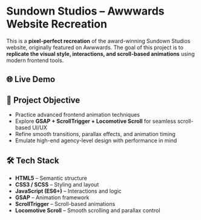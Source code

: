 # Sundown Studios – Awwwards Website Recreation

This is a **pixel-perfect recreation** of the award-winning Sundown Studios website, originally featured on Awwwards. The goal of this project is to **replicate the visual style, interactions, and scroll-based animations** using modern frontend tools.

## 🌐 Live Demo



## 🎯 Project Objective

- Practice advanced frontend animation techniques  
- Explore **GSAP + ScrollTrigger + Locomotive Scroll** for seamless scroll-based UI/UX  
- Refine smooth transitions, parallax effects, and animation timing  
- Emulate high-end agency-level design with performance in mind

## 🛠️ Tech Stack

- **HTML5** – Semantic structure  
- **CSS3 / SCSS** – Styling and layout  
- **JavaScript (ES6+)** – Interactions and logic  
- **GSAP** – Animation framework  
- **ScrollTrigger** – Scroll-based animations  
- **Locomotive Scroll** – Smooth scrolling and parallax control


